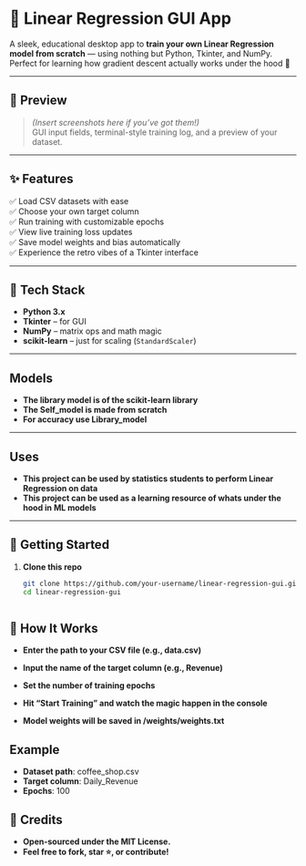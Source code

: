 # 🧮 Linear Regression GUI App

A sleek, educational desktop app to **train your own Linear Regression model from scratch** — using nothing but Python, Tkinter, and NumPy. Perfect for learning how gradient descent actually works under the hood 🚀

---

## 📸 Preview

> *(Insert screenshots here if you’ve got them!)*  
> GUI input fields, terminal-style training log, and a preview of your dataset.

---

## ✨ Features

✅ Load CSV datasets with ease  
✅ Choose your own target column  
✅ Run training with customizable epochs  
✅ View live training loss updates  
✅ Save model weights and bias automatically  
✅ Experience the retro vibes of a Tkinter interface

---

## 🧠 Tech Stack

- **Python 3.x**
- **Tkinter** – for GUI
- **NumPy** – matrix ops and math magic
- **scikit-learn** – just for scaling (`StandardScaler`)

---

## Models 

- **The library model is of the scikit-learn library**
- **The Self_model is made from scratch**
- **For accuracy use Library_model**

---

## Uses 

- **This project can be used by statistics students to perform Linear Regression on data**
- **This project can be used as a learning resource of whats under the hood in ML models**

---

## 🚀 Getting Started

1. **Clone this repo**  
   ```bash
   git clone https://github.com/your-username/linear-regression-gui.git
   cd linear-regression-gui



## 🧪 How It Works
- **Enter the path to your CSV file (e.g., data.csv)**

- **Input the name of the target column (e.g., Revenue)**

- **Set the number of training epochs**

- **Hit “Start Training” and watch the magic happen in the console**

- **Model weights will be saved in /weights/weights.txt**

## Example
- **Dataset path**: coffee_shop.csv
- **Target column**: Daily_Revenue
- **Epochs**: 100

## 🧃 Credits
- **Open-sourced under the MIT License.**
- **Feel free to fork, star ⭐, or contribute!**